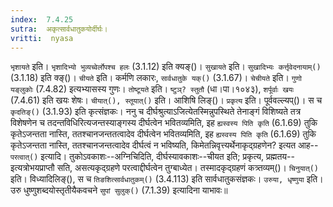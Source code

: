 ```yaml
---
index:  7.4.25
sutra:  अकृत्सार्वधातुकयोर्दीर्घः।
vritti:  nyasa
---
```


`भृशायते` इति। `भृशादिभ्यो भुव्यच्वेर्लोपश्च हलः` (3.1.12) इति क्यङ्()। `सुखायते` इति। `सुखादिभ्यः कर्त्तृवेदनायाम्()` (3.1.18) इति क्ङ्()। `चीयते` इति। कर्मणि लकारः, `सार्वधातुके यक्()` (3.1.67)। `चेचीयते` इति। `गुणो यङ्लुकोः` (7.4.82) इत्यभ्यासस्य गुणः। `तोष्टूयते` इति। `ष्टुञ्? स्तुतौ` (धा।पा।१०४३), `शर्पूर्वाः खयः` (7.4.61) इति खयः शेषः। `चीयात्(), स्तूयात्()` इति। आशिषि लिङ्()। 
`प्रकृत्य` इति। पूर्ववल्ल्यप्()। स च `कृदतिङ्()` (3.1.93) इति कृत्संज्ञकः। ननु च दीर्घश्रुत्याऽजित्येतस्मिन्नुपस्थिते तेनाङ्गं विशिष्यते तत्र विशेषणेन च तदन्तविधिरित्यजन्तस्याङ्गस्य दीर्घत्वेन भवितव्यमिति, इह `ह्यस्वस्य पिति कृति` (6.1.69) तुकि कृतेऽजन्तता नास्ति, ततश्चानजन्ततत्वादेव दीर्घत्वेन भवितव्यमिति, इह `ह्यस्वस्य पिति कृति` (6.1.69) तुकि कृतेऽजन्तता नास्ति, ततश्चानजन्तत्वादेव दीर्घत्वं न भविष्यति, किमेतन्निवृत्त्यर्थेनाकृद्ग्रहणेन? इत्यत आह--`परत्वात्()` इत्यादि। तुकोऽवकाशः--अग्निचिदिति, दीर्घस्यावकाशः--चीयत इति; प्रकृत्य, प्रह्मतय--इत्यत्रोभयप्राप्तौ सति, असत्यकृद्ग्रहणे परत्वाद्दीर्घत्वेन तुग्बाध्येत। तस्मादकृद्ग्रहणं कत्र्तव्यम्()। 
`चिनुयात्()` इति। विध्यादिलिङ्(), स च `तिङशित्सार्वधातुकम्()` (3.4.113) इति सार्वधातुकसंज्ञकः। 
`उरुया, धृष्णुया` इति। उरु धुष्णुशब्दयोस्तृतीयैकवचने `सुपां सुलुक्()` (7.1.39) इत्यादिना याभावः॥

